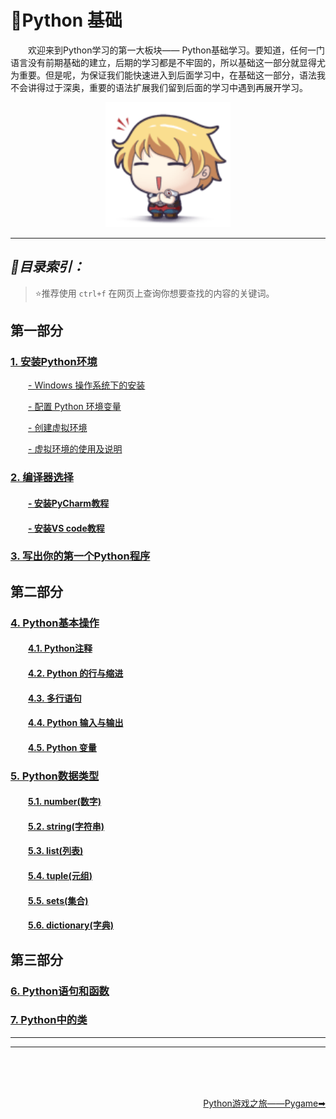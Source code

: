 # 💬Python 基础
&emsp;&emsp;欢迎来到Python学习的第一大板块—— Python基础学习。要知道，任何一门语言没有前期基础的建立，后期的学习都是不牢固的，所以基础这一部分就显得尤为重要。但是呢，为保证我们能快速进入到后面学习中，在基础这一部分，语法我不会讲得过于深奥，重要的语法扩展我们留到后面的学习中遇到再展开学习。

<div align="center">
    <img src="https://github.com/fmw666/Python/blob/master/pics/cute-gif.gif" width="200px">
</div>

---

## *📑目录索引：* 
> ⭐推荐使用 `ctrl+f` 在网页上查询你想要查找的内容的关键词。
## 第一部分
### [1. 安装Python环境](#1)
 &emsp;&emsp;[- Windows 操作系统下的安装](#pycharm-install)
 
 &emsp;&emsp;[- 配置 Python 环境变量](#pycharm-install)
 
 &emsp;&emsp;[- 创建虚拟环境](#create-env)
 
 &emsp;&emsp;[- 虚拟环境的使用及说明](#pycharm-install)
### [2. 编译器选择](#2)
#### &emsp;&emsp;[- 安装PyCharm教程](#pycharm-install)
#### &emsp;&emsp;[- 安装VS code教程](#vscode-install)
### [3. 写出你的第一个Python程序](#3)
## 第二部分
### [4. Python基本操作](#4)
#### &emsp;&emsp;[4.1. Python注释](#4.1)
#### &emsp;&emsp;[4.2. Python 的行与缩进](#4.2)
#### &emsp;&emsp;[4.3. 多行语句](#4.3)
#### &emsp;&emsp;[4.4. Python 输入与输出](#4.4)
#### &emsp;&emsp;[4.5. Python 变量](#4.5)
### [5. Python数据类型](#5)
#### &emsp;&emsp;[5.1. number(数字)](#5.1)
#### &emsp;&emsp;[5.2. string(字符串)](#5.2)
#### &emsp;&emsp;[5.3. list(列表)](#5.3)
#### &emsp;&emsp;[5.4. tuple(元组)](#5.4)
#### &emsp;&emsp;[5.5. sets(集合)](#5.5)
#### &emsp;&emsp;[5.6. dictionary(字典)](#5.6)
## 第三部分
### [6. Python语句和函数](#6)
### [7. Python中的类](#7)

---


---

<br><br><br>
<div align="right">
    <a href="../step2-Pygame">Python游戏之旅——Pygame➡</a>
</div>
